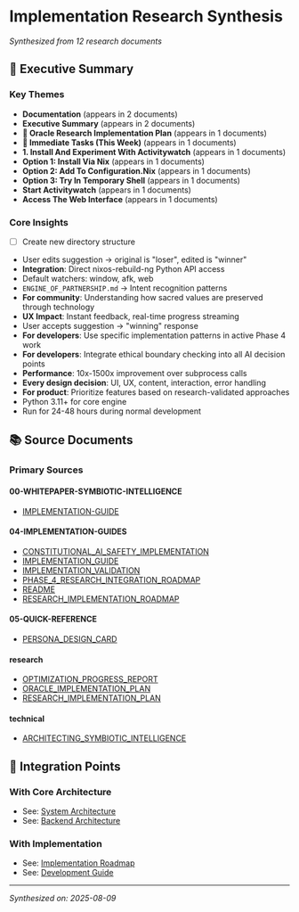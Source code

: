 # Implementation Research Synthesis

*Synthesized from 12 research documents*

## 🎯 Executive Summary

### Key Themes

- **Documentation** (appears in 2 documents)
- **Executive Summary** (appears in 2 documents)
- **🚀 Oracle Research Implementation Plan** (appears in 1 documents)
- **📅 Immediate Tasks (This Week)** (appears in 1 documents)
- **1. Install And Experiment With Activitywatch** (appears in 1 documents)
- **Option 1: Install Via Nix** (appears in 1 documents)
- **Option 2: Add To Configuration.Nix** (appears in 1 documents)
- **Option 3: Try In Temporary Shell** (appears in 1 documents)
- **Start Activitywatch** (appears in 1 documents)
- **Access The Web Interface** (appears in 1 documents)

### Core Insights

- [ ] Create new directory structure
- User edits suggestion → original is "loser", edited is "winner"
- **Integration**: Direct nixos-rebuild-ng Python API access
- Default watchers: window, afk, web
- `ENGINE_OF_PARTNERSHIP.md` → Intent recognition patterns
- **For community**: Understanding how sacred values are preserved through technology
- **UX Impact**: Instant feedback, real-time progress streaming
- User accepts suggestion → "winning" response
- **For developers**: Use specific implementation patterns in active Phase 4 work
- **For developers**: Integrate ethical boundary checking into all AI decision points
- **Performance**: 10x-1500x improvement over subprocess calls
- **Every design decision**: UI, UX, content, interaction, error handling
- **For product**: Prioritize features based on research-validated approaches
- Python 3.11+ for core engine
- Run for 24-48 hours during normal development

## 📚 Source Documents

### Primary Sources


#### 00-WHITEPAPER-SYMBIOTIC-INTELLIGENCE
- [IMPLEMENTATION-GUIDE](00-WHITEPAPER-SYMBIOTIC-INTELLIGENCE/IMPLEMENTATION-GUIDE.md)

#### 04-IMPLEMENTATION-GUIDES
- [CONSTITUTIONAL_AI_SAFETY_IMPLEMENTATION](04-IMPLEMENTATION-GUIDES/CONSTITUTIONAL_AI_SAFETY_IMPLEMENTATION.md)
- [IMPLEMENTATION_GUIDE](04-IMPLEMENTATION-GUIDES/IMPLEMENTATION_GUIDE.md)
- [IMPLEMENTATION_VALIDATION](04-IMPLEMENTATION-GUIDES/IMPLEMENTATION_VALIDATION.md)
- [PHASE_4_RESEARCH_INTEGRATION_ROADMAP](04-IMPLEMENTATION-GUIDES/PHASE_4_RESEARCH_INTEGRATION_ROADMAP.md)
- [README](04-IMPLEMENTATION-GUIDES/README.md)
- [RESEARCH_IMPLEMENTATION_ROADMAP](04-IMPLEMENTATION-GUIDES/RESEARCH_IMPLEMENTATION_ROADMAP.md)

#### 05-QUICK-REFERENCE
- [PERSONA_DESIGN_CARD](05-QUICK-REFERENCE/PERSONA_DESIGN_CARD.md)

#### research
- [OPTIMIZATION_PROGRESS_REPORT](OPTIMIZATION_PROGRESS_REPORT.md)
- [ORACLE_IMPLEMENTATION_PLAN](ORACLE_IMPLEMENTATION_PLAN.md)
- [RESEARCH_IMPLEMENTATION_PLAN](RESEARCH_IMPLEMENTATION_PLAN.md)

#### technical
- [ARCHITECTING_SYMBIOTIC_INTELLIGENCE](02-SPECIALIZED-RESEARCH/technical/ARCHITECTING_SYMBIOTIC_INTELLIGENCE.md)

## 🔄 Integration Points

### With Core Architecture
- See: [System Architecture](../../02-ARCHITECTURE/01-SYSTEM-ARCHITECTURE.md)
- See: [Backend Architecture](../../02-ARCHITECTURE/02-BACKEND-ARCHITECTURE.md)

### With Implementation
- See: [Implementation Roadmap](../../IMPLEMENTATION_ROADMAP.md)
- See: [Development Guide](../../03-DEVELOPMENT/README.md)

---

*Synthesized on: 2025-08-09*
